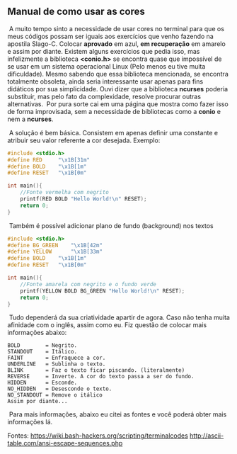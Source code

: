 ## Manual de como usar as cores

​		A muito tempo sinto a necessidade de usar cores no terminal para que os meus códigos possam ser iguais aos exercícios que venho fazendo na apostila Slago-C. Colocar **aprovado** em azul, **em recuperação** em amarelo e assim por diante. Existem alguns exercícios que pedia isso, mas infelizmente a biblioteca **<conio.h>** se encontra quase que impossível de se usar em um sistema operacional Linux (Pelo menos eu tive muita dificuldade). Mesmo sabendo que essa biblioteca mencionada, se encontra totalmente obsoleta, ainda seria interessante usar apenas para fins didáticos por sua simplicidade. Ouvi dizer que a biblioteca **ncurses** poderia substituir, mas pelo fato da complexidade, resolve procurar outras alternativas.
​		Por pura sorte cai em uma página que mostra como fazer isso de forma improvisada, sem a necessidade de bibliotecas como a **conio** e nem a **ncurses**. 

​		A solução é bem básica. Consistem em apenas definir uma constante e atribuir seu valor referente a cor desejada. Exemplo:

```c
#include <stdio.h>
#define RED 	"\x1B[31m" 
#define BOLD 	"\x1B[1m"
#define RESET	"\x1B[0m"

int main(){
    //Fonte vermelha com negrito
    printf(RED BOLD "Hello World!\n" RESET);
	return 0;
}
```

​		Também é possível adicionar plano de fundo (background) nos textos 

``` c
#include <stdio.h>
#define BG_GREEN 	"\x1B[42m"
#define YELLOW		"\x1B[33m"
#define BOLD 	"\x1B[1m"
#define RESET	"\x1B[0m"

int main(){
    //Fonte amarela com negrito e o fundo verde
    printf(YELLOW BOLD BG_GREEN "Hello World!\n" RESET);
	return 0;
}
```

​		Tudo dependerá da sua criatividade apartir de agora. Caso não tenha muita afinidade com o inglês, assim como eu. Fiz questão de colocar mais informações abaixo:

```CQL
BOLD		= Negrito.
STANDOUT 	= Itálico.
FAINT 		= Enfraquece a cor.
UNDERLINE	= Sublinha o texto.
BLINK		= Faz o texto ficar piscando. (literalmente)
REVERSE		= Inverte. A cor do texto passa a ser do fundo. 
HIDDEN		= Esconde. 
NO_HIDDEN	= Desesconde o texto.
NO_STANDOUT = Remove o itálico
Assim por diante...
```

​		Para mais informações, abaixo eu citei as fontes e você poderá obter mais informações lá.



Fontes:
https://wiki.bash-hackers.org/scripting/terminalcodes
http://ascii-table.com/ansi-escape-sequences.php